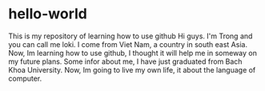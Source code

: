 # hello-world
This is my repository of learning how to use github
Hi guys. 
I'm Trong and you can call me loki. I come from Viet Nam, a country in south east Asia. Now, Im learning how to use github, I thought it will help me in someway on my future plans. 
Some infor about me, I have just graduated from Bach Khoa University. Now, Im going to live my own life, it about the language of computer.
